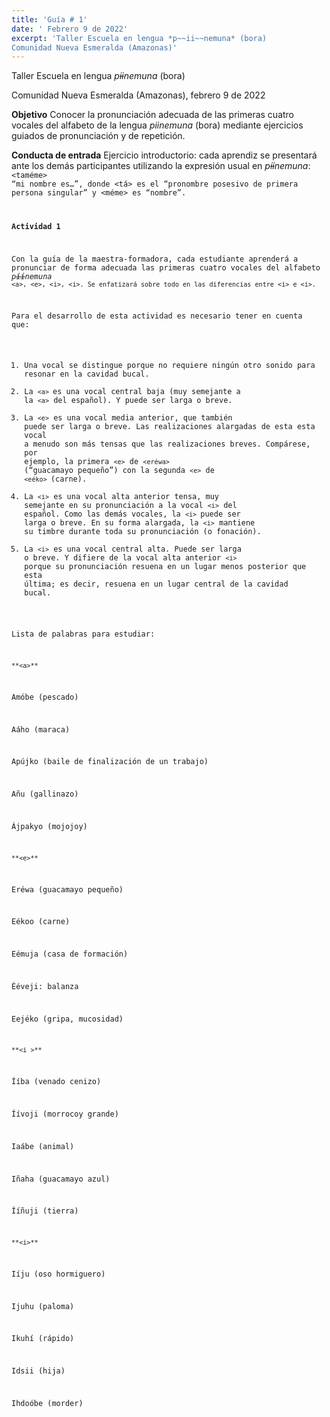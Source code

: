 ```yaml
---
title: 'Guía # 1'
date: ' Febrero 9 de 2022'
excerpt: 'Taller Escuela en lengua *p~~ii~~nemuna* (bora)
Comunidad Nueva Esmeralda (Amazonas)'
---
```

Taller Escuela en lengua *p~~ii~~nemuna* (bora)

Comunidad Nueva Esmeralda (Amazonas), febrero 9 de 2022

**Objetivo**
Conocer la pronunciación adecuada de las primeras cuatro vocales del alfabeto de la lengua *piinemuna* (bora) mediante ejercicios guiados de pronunciación y de repetición.

**Conducta de entrada**
Ejercicio introductorio: cada aprendiz se presentará ante los demás participantes utilizando la expresión usual en *p~~íí~~nemuna*:<code> <taméme> “mi nombre es…”, donde <tá> es el “pronombre posesivo de primera persona singular” y <méme> es “nombre”. 

**Actividad 1**

Con la guía de la maestra-formadora, cada estudiante aprenderá a pronunciar de forma adecuada las primeras cuatro vocales del alfabeto *p~~íí~~nemuna* `<a>, <e>, <i>, <i>. Se enfatizará sobre todo en las diferencias entre <i> e <i>.`



Para el desarrollo de esta actividad es necesario tener en cuenta que:

1. Una vocal se distingue porque no requiere ningún otro sonido para resonar en la cavidad bucal.
1. La `<a> `es una vocal central baja (muy semejante a la `<a>` del español). Y puede ser larga o breve. 
1. La `<e>` es una vocal media anterior, que también puede ser larga o breve. Las realizaciones alargadas de esta esta vocal a menudo son más tensas que las realizaciones breves. Compárese, por ejemplo, la primera `<e>` de `<eréwa>` (“guacamayo pequeño”) con la segunda `<e>` de `<eéko> `(carne).
1. La `<i>` es una vocal alta anterior tensa, muy semejante en su pronunciación a la vocal `<i>` del español. Como las demás vocales, la `<i> `puede ser larga o breve. En su forma alargada, la `<i>` mantiene su timbre durante toda su pronunciación (o fonación).
1. La `<i>` es una vocal central alta. Puede ser larga o breve. Y difiere de la vocal alta anterior `<i>` porque su pronunciación resuena en un lugar menos posterior que esta última; es decir, resuena en un lugar central de la cavidad bucal.  

Lista de palabras para estudiar:

`**<a>** `

Amóbe (pescado)

Aáho (maraca) 

Apújko (baile de finalización de un trabajo) 

Añu (gallinazo)

Ájpakyo (mojojoy)

`**<e>**`

Eréwa (guacamayo pequeño)

Eékoo (carne)

Eémuja (casa de formación) 

Ééveji: balanza

Eejéko (gripa, mucosidad) 

`**<i >**`

Ííba (venado cenizo) 

Íívoji (morrocoy grande) 

Iaábe (animal) 

Iñaha (guacamayo azul) 

Ííñuji (tierra) 

`**<i>**`

Iíju (oso hormiguero)

Ijuhu (paloma)

Ikuhí (rápido)

Idsii (hija)

Ihdoóbe (morder)